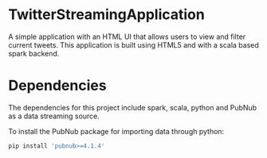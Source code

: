 # TwitterStreamingApplication
A simple application with an HTML UI that allows users to view and filter current tweets. This application is built using HTML5 and with a scala based spark backend.

# Dependencies
The dependencies for this project include spark, scala, python and PubNub as a data streaming source.

To install the PubNub package for importing data through python:
``` bash
pip install 'pubnub>=4.1.4'
```
